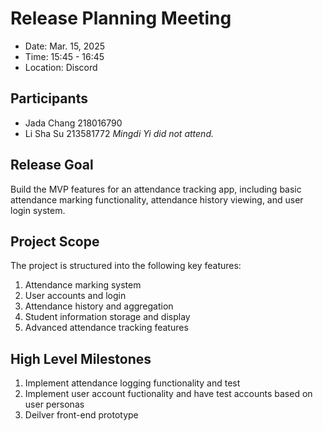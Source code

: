 # Release Planning Meeting
- Date: Mar. 15, 2025
- Time: 15:45 - 16:45
- Location: Discord
## Participants
- Jada Chang 218016790  
- Li Sha Su 213581772
*Mingdi Yi did not attend.*
## Release Goal
Build the MVP features for an attendance tracking app, including basic attendance marking functionality, attendance history viewing, and user login system.
## Project Scope
The project is structured into the following key features:
1. Attendance marking system
2. User accounts and login
3. Attendance history and aggregation
4. Student information storage and display
5. Advanced attendance tracking features
## High Level Milestones
1. Implement attendance logging functionality and test
2. Implement user account fuctionality and have test accounts based on user personas
3. Deilver front-end prototype